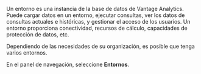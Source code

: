 Un entorno es una instancia de la base de datos de Vantage Analytics. Puede cargar datos en un entorno, ejecutar consultas, ver los datos de consultas actuales e históricas, y gestionar el acceso de los usuarios. Un entorno proporciona conectividad, recursos de cálculo, capacidades de protección de datos, etc.

Dependiendo de las necesidades de su organización, es posible que tenga varios entornos.

En el panel de navegación, seleccione **Entornos**.
